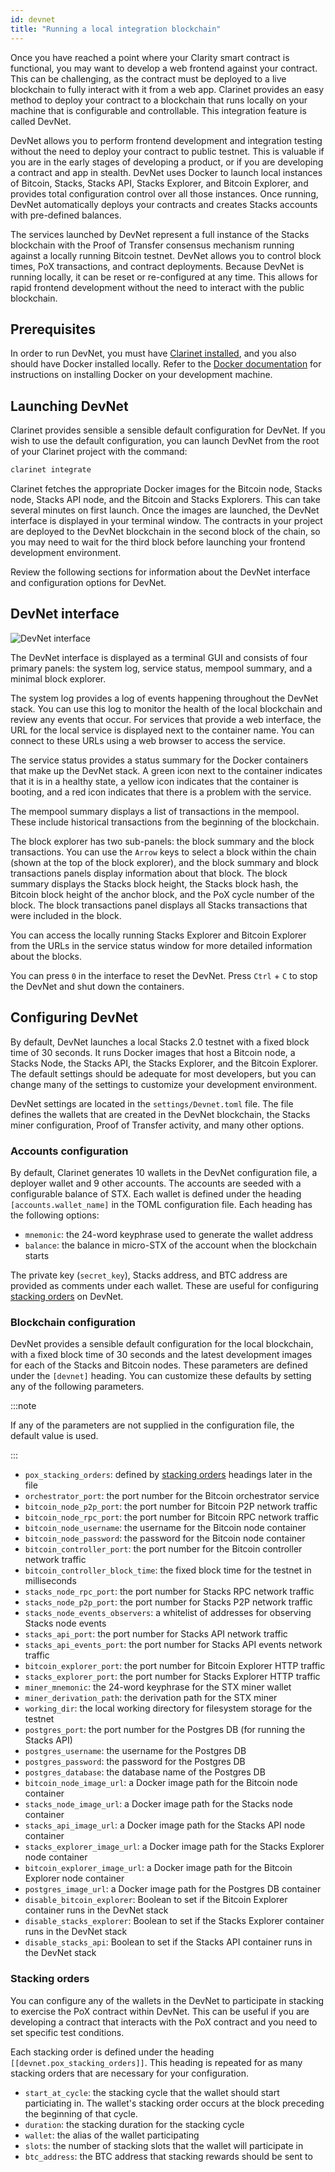 ```yaml
---
id: devnet
title: "Running a local integration blockchain"
---
```


Once you have reached a point where your Clarity smart contract is functional, you may want to develop a web frontend
against your contract. This can be challenging, as the contract must be deployed to a live blockchain to fully
interact with it from a web app. Clarinet provides an easy method to deploy your contract to a blockchain that
runs locally on your machine that is configurable and controllable. This integration feature is called DevNet.

DevNet allows you to perform frontend development and integration testing without the need to deploy your contract to
public testnet. This is valuable if you are in the early stages of developing a product, or if you are developing a
contract and app in stealth. DevNet uses Docker to launch local instances of Bitcoin, Stacks, Stacks API, Stacks
Explorer, and Bitcoin Explorer, and provides total configuration control over all those instances. Once running, DevNet
automatically deploys your contracts and creates Stacks accounts with pre-defined balances.

The services launched by DevNet represent a full instance of the Stacks blockchain with the Proof of Transfer consensus
mechanism running against a locally running Bitcoin testnet. DevNet allows you to control block times, PoX transactions,
and contract deployments. Because DevNet is running locally, it can be reset or re-configured at any time. This allows
for rapid frontend development without the need to interact with the public blockchain.

## Prerequisites

In order to run DevNet, you must have [Clarinet installed][], and you also should have Docker installed locally. Refer
to the [Docker documentation][] for instructions on installing Docker on your development machine.

## Launching DevNet

Clarinet provides sensible a sensible default configuration for DevNet. If you wish to use the default configuration,
you can launch DevNet from the root of your Clarinet project with the command:

```sh
clarinet integrate
```

Clarinet fetches the appropriate Docker images for the Bitcoin node, Stacks node, Stacks API node, and the Bitcoin
and Stacks Explorers. This can take several minutes on first launch. Once the images are launched, the DevNet interface
is displayed in your terminal window. The contracts in your project are deployed to the DevNet blockchain in the second
block of the chain, so you may need to wait for the third block before launching your frontend development environment.

Review the following sections for information about the DevNet interface and configuration options for DevNet.

## DevNet interface

![DevNet interface](/img/devnet-interface.png)

The DevNet interface is displayed as a terminal GUI and consists of four primary panels: the system log, service status,
mempool summary, and a minimal block explorer.

The system log provides a log of events happening throughout the DevNet stack. You can use this log to monitor the
health of the local blockchain and review any events that occur. For services that provide a web interface, the URL
for the local service is displayed next to the container name. You can connect to these URLs using a web browser to
access the service.

The service status provides a status summary for the Docker containers that make up the DevNet stack. A green icon next
to the container indicates that it is in a healthy state, a yellow icon indicates that the container is booting, and a
red icon indicates that there is a problem with the service.

The mempool summary displays a list of transactions in the mempool. These include historical transactions from the
beginning of the blockchain.

The block explorer has two sub-panels: the block summary and the block transactions. You can use the `Arrow` keys to
select a block within the chain (shown at the top of the block explorer), and the block summary and block transactions
panels display information about that block. The block summary displays the Stacks block height, the Stacks block hash,
the Bitcoin block height of the anchor block, and the PoX cycle number of the block. The block transactions panel
displays all Stacks transactions that were included in the block.

You can access the locally running Stacks Explorer and Bitcoin Explorer from the URLs in the service status window for
more detailed information about the blocks.

You can press `0` in the interface to reset the DevNet. Press `Ctrl` + `C` to stop the DevNet and shut down the
containers.

## Configuring DevNet

By default, DevNet launches a local Stacks 2.0 testnet with a fixed block time of 30 seconds. It runs Docker images
that host a Bitcoin node, a Stacks Node, the Stacks API, the Stacks Explorer, and the Bitcoin Explorer. The default
settings should be adequate for most developers, but you can change many of the settings to customize your
development environment.

DevNet settings are located in the `settings/Devnet.toml` file. The file defines the wallets that are created in the
DevNet blockchain, the Stacks miner configuration, Proof of Transfer activity, and many other options.

### Accounts configuration

By default, Clarinet generates 10 wallets in the DevNet configuration file, a deployer wallet and 9 other accounts.
The accounts are seeded with a configurable balance of STX. Each wallet is defined under the heading
`[accounts.wallet_name]` in the TOML configuration file. Each heading has the following options:

- `mnemonic`: the 24-word keyphrase used to generate the wallet address
- `balance`: the balance in micro-STX of the account when the blockchain starts

The private key (`secret_key`), Stacks address, and BTC address are provided as comments under each wallet. These are
useful for configuring [stacking orders][] on DevNet.

### Blockchain configuration

DevNet provides a sensible default configuration for the local blockchain, with a fixed block time of 30 seconds and
the latest development images for each of the Stacks and Bitcoin nodes. These parameters are defined under the
`[devnet]` heading. You can customize these defaults by setting any of the following parameters.

:::note

If any of the parameters are not supplied in the configuration file, the default value is used.

:::

- `pox_stacking_orders`: defined by [stacking orders][] headings later in the file
- `orchestrator_port`: the port number for the Bitcoin orchestrator service
- `bitcoin_node_p2p_port`: the port number for Bitcoin P2P network traffic
- `bitcoin_node_rpc_port`: the port number for Bitcoin RPC network traffic
- `bitcoin_node_username`: the username for the Bitcoin node container
- `bitcoin_node_password`: the password for the Bitcoin node container
- `bitcoin_controller_port`: the port number for the Bitcoin controller network traffic
- `bitcoin_controller_block_time`: the fixed block time for the testnet in milliseconds
- `stacks_node_rpc_port`: the port number for Stacks RPC network traffic
- `stacks_node_p2p_port`: the port number for Stacks P2P network traffic
- `stacks_node_events_observers`: a whitelist of addresses for observing Stacks node events
- `stacks_api_port`: the port number for Stacks API network traffic
- `stacks_api_events_port`: the port number for Stacks API events network traffic
- `bitcoin_explorer_port`: the port number for Bitcoin Explorer HTTP traffic
- `stacks_explorer_port`: the port number for Stacks Explorer HTTP traffic
- `miner_mnemonic`: the 24-word keyphrase for the STX miner wallet
- `miner_derivation_path`: the derivation path for the STX miner
- `working_dir`: the local working directory for filesystem storage for the testnet
- `postgres_port`: the port number for the Postgres DB (for running the Stacks API)
- `postgres_username`: the username for the Postgres DB
- `postgres_password`: the password for the Postgres DB
- `postgres_database`: the database name of the Postgres DB
- `bitcoin_node_image_url`: a Docker image path for the Bitcoin node container
- `stacks_node_image_url`: a Docker image path for the Stacks node container
- `stacks_api_image_url`: a Docker image path for the Stacks API node container
- `stacks_explorer_image_url`: a Docker image path for the Stacks Explorer node container
- `bitcoin_explorer_image_url`: a Docker image path for the Bitcoin Explorer node container
- `postgres_image_url`: a Docker image path for the Postgres DB container
- `disable_bitcoin_explorer`: Boolean to set if the Bitcoin Explorer container runs in the DevNet stack
- `disable_stacks_explorer`: Boolean to set if the Stacks Explorer container runs in the DevNet stack
- `disable_stacks_api`: Boolean to set if the Stacks API container runs in the DevNet stack

### Stacking orders

You can configure any of the wallets in the DevNet to participate in stacking to exercise the PoX contract
within DevNet. This can be useful if you are developing a contract that interacts with the PoX contract and you need
to set specific test conditions.

Each stacking order is defined under the heading `[[devnet.pox_stacking_orders]]`. This heading is repeated for as many
stacking orders that are necessary for your configuration.

- `start_at_cycle`: the stacking cycle that the wallet should start particiating in. The wallet's stacking order
  occurs at the block preceding the beginning of that cycle.
- `duration`: the stacking duration for the stacking cycle
- `wallet`: the alias of the wallet participating
- `slots`: the number of stacking slots that the wallet will participate in
- `btc_address`: the BTC address that stacking rewards should be sent to

[clarinet installed]: /smart-contracts/clarinet#installing-clarinet
[docker documentation]: https://docs.docker.com/get-docker/
[stacking orders]: #stacking-orders
